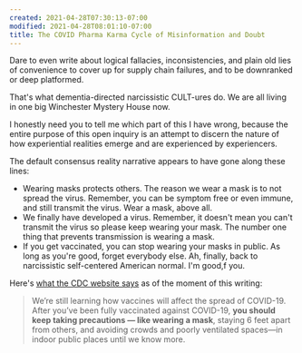 ```yaml
---
created: 2021-04-28T07:30:13-07:00
modified: 2021-04-28T08:01:10-07:00
title: The COVID Pharma Karma Cycle of Misinformation and Doubt
---
```


Dare to even write about logical fallacies, inconsistencies, and plain old lies of convenience to cover up for supply chain failures, and to be downranked or deep platformed.

That's what dementia-directed narcissistic CULT-ures do. We are all living in one big Winchester Mystery House now.

I honestly need you to tell me which part of this I have wrong, because the entire purpose of this open inquiry is an attempt to discern the nature of how experiential realities emerge and are experienced by experiencers.

The default consensus reality narrative appears to have gone along these lines:

- Wearing masks protects others. The reason we wear a mask is to not spread the virus. Remember, you can be symptom free or even immune, and still transmit the virus. Wear a mask, above all.
- We finally have developed a virus. Remember, it doesn't mean you can't transmit the virus so please keep wearing your mask. The number one thing that prevents transmission is wearing a mask.
- If you get vaccinated, you can stop wearing your masks in public. As long as you're good, forget everybody else. Ah, finally, back to narcissistic self-centered American normal. I'm good,f you.

Here's [what the CDC website says](https://www.cdc.gov/coronavirus/2019-ncov/vaccines/fully-vaccinated.html) as of the moment of this writing:

> We’re still learning how vaccines will affect the spread of COVID-19. After you’ve been fully vaccinated against COVID-19, **you should keep taking precautions — like wearing a mask**, staying 6 feet apart from others, and avoiding crowds and poorly ventilated spaces—in indoor public places until we know more.

<!-- 
Watch [Title of Video](https://youtu.be/12345) if the embed below does not behave nicely. 

<div class="embed-container"><iframe width="560" height="315" src="https://www.youtube.com/embed/12345" title="YouTube video player" frameborder="0" allow="accelerometer; autoplay; clipboard-write; encrypted-media; gyroscope; picture-in-picture" allowfullscreen></iframe></div>
-->
